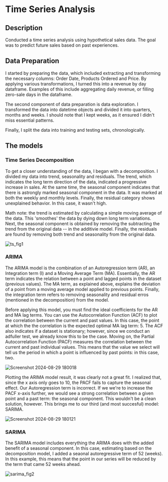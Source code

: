 # Time Series Analysis

## Description

Conducted a time series analysis using hypothetical sales data. The goal was to predict future sales based on past experiences. 

## Data Preparation

I started by preparing the data, which included extracting and transforming the necessary columns: Order Date, Products Ordered and Price.
By applying various transformations, I turned this into a revenue by day dataframe. Examples of this include aggregating daily revenue, or 
filling zero-sale days in the dataframe.

The second component of data preparation is data exploration. I transformed the data into datetime objects
and divided it into quarters, months and weeks. I should note that I kept weeks, as it ensured I didn't miss essential patterns. 

Finally, I split the data into training and testing sets, chronologically. 

## The models 

### Time Series Decomposition

To get a closer understanding of the data, I began with a decomposition. I divided my data into trend, seasonality and residuals.
The trend, which indicates the long term direction of the data, indicated a progressive increase in sales. 
At the same time, the seasonal component indicates that there is astrongly marked seasonal component in the data. It was marked at both the weekly
and monthly levels. Finally, the residual category shows unexplained behavior. In this case, it wasn't high.

Math note: the trend is estimated by calculating a simple moving average of the data. This 'smoothes' the data by dying down
long term variations. Next, the seasonal component is obtained by removing the subtracting the trend from the original data -- in the
additivie model. Finally, the residuals are found by removing both trend and seasonality from the original data. 

![ts_fig1](https://github.com/user-attachments/assets/b82f85be-e93c-4094-8c1e-a0ec34d1a274)


### ARIMA

The ARIMA model is the combination of an Autoregression term (AR), an Integration term (I) and a Moving Average Term (MA). Essentially, 
the AR term indicates the relation between a point and lagged points in the dataset (previous values). The MA term, as explained above,
explains the deviation of a point from a moving average model applied to previous points. Finally, the integration term refers to removing
seasonality and residual erros (mentioned in the decomposition) from the model. 

Before applying this model, you must find the ideal coefficients for the AR and MA lag terms. You can use the Autocorrelation Function (ACF)
to plot the correlation between the current and past values. In this case, the point at which the the correlation is the expected optimal 
MA lag term: 5. The ACF also indicates if a dataset is stationary; however, since we conduct an adfuller test, we already know this to be the case.
Moving on, the Partial Autocorrelation Function (PACF) measures the correlation between the current and past individual values. This means that
the value we select will tell us the period in which a point is influenced by past points: in  this case, two. 

![Screenshot 2024-08-29 180018](https://github.com/user-attachments/assets/6141dc04-bafe-4222-a968-1d618bb19349)


Plotting the ARIMA model result, it was clearly not a great fit. I realized that, since the x axis only goes to 10, the PACF fails to capture the seasonal effect. 
Our Autoregression term is incorrect. If we we're to increase the PACF x-axis further, we would see a strong correlation between a given point and a past term: the seasonal component. 
This wouldn't be a clean solution, however. This brings me to our third (and most succesful) model: SARIMA. 

![Screenshot 2024-08-29 180121](https://github.com/user-attachments/assets/095502d3-9e58-4a1c-9696-605f3b7f1871)


### SARIMA

The SARIMA model includes everything the ARIMA does with the added benefit of a seasonal component. In this case, estimating based on the decomposition model, I added
a seaonal autoregressive term of 52 (weeks). In this example, this means that the point in our series will be reduced by the term that came 52 weeks ahead. 

![sarima_fig2](https://github.com/user-attachments/assets/dbd72fc5-90b3-4f0a-b37a-c1204c96054e)

